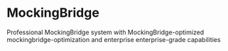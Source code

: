 # MockingBridge
Professional MockingBridge system with MockingBridge-optimized mockingbridge-optimization and enterprise enterprise-grade capabilities

